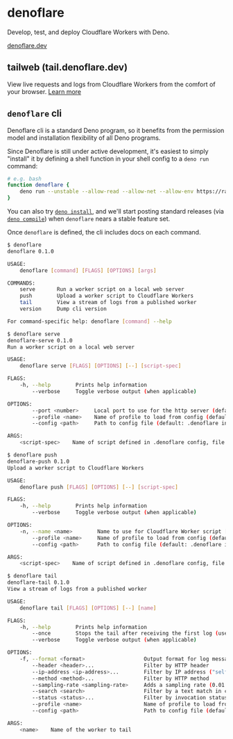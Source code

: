 # denoflare
Develop, test, and deploy Cloudflare Workers with Deno.

[denoflare.dev](https://denoflare.dev)

## tailweb (tail.denoflare.dev)

View live requests and logs from Cloudflare Workers from the comfort of your browser. [Learn more](./tailweb.md)

## `denoflare` cli

Denoflare cli is a standard Deno program, so it benefits from the permission model and installation flexibility of all Deno programs.

Since Denoflare is still under active development, it's easiest to simply "install" it by defining a shell function in your shell config to a `deno run` command:

```sh
# e.g. bash
function denoflare {
    deno run --unstable --allow-read --allow-net --allow-env https://raw.githubusercontent.com/skymethod/denoflare/v0.1.1/cli/cli.ts "$@"
}
```

You can also try [`deno install`](https://deno.land/manual@v1.13.2/tools/script_installer), and we'll start posting standard releases (via [`deno compile`](https://deno.land/manual@v1.13.2/tools/compiler)) when `denoflare` nears a stable feature set.

Once `denoflare` is defined, the cli includes docs on each command.

```sh
$ denoflare
denoflare 0.1.0

USAGE:
    denoflare [command] [FLAGS] [OPTIONS] [args]

COMMANDS:
    serve       Run a worker script on a local web server
    push        Upload a worker script to Cloudflare Workers
    tail        View a stream of logs from a published worker
    version     Dump cli version

For command-specific help: denoflare [command] --help
```

```sh
$ denoflare serve
denoflare-serve 0.1.0
Run a worker script on a local web server

USAGE:
    denoflare serve [FLAGS] [OPTIONS] [--] [script-spec]

FLAGS:
    -h, --help        Prints help information
        --verbose     Toggle verbose output (when applicable)

OPTIONS:
        --port <number>     Local port to use for the http server (default: 8080)
        --profile <name>    Name of profile to load from config (default: only profile or default profile in config)
        --config <path>     Path to config file (default: .denoflare in cwd or parents)

ARGS:
    <script-spec>    Name of script defined in .denoflare config, file path to bundled js worker, or an https url to a module-based worker .ts, e.g. https://path/to/worker.ts
```

```sh
$ denoflare push
denoflare-push 0.1.0
Upload a worker script to Cloudflare Workers

USAGE:
    denoflare push [FLAGS] [OPTIONS] [--] [script-spec]

FLAGS:
    -h, --help        Prints help information
        --verbose     Toggle verbose output (when applicable)

OPTIONS:
    -n, --name <name>        Name to use for Cloudflare Worker script [default: Name of script defined in .denoflare config, or https url basename sans extension]
        --profile <name>     Name of profile to load from config (default: only profile or default profile in config)
        --config <path>      Path to config file (default: .denoflare in cwd or parents)

ARGS:
    <script-spec>    Name of script defined in .denoflare config, file path to bundled js worker, or an https url to a module-based worker .ts, e.g. https://path/to/worker.ts
```

```sh
$ denoflare tail
denoflare-tail 0.1.0
View a stream of logs from a published worker

USAGE:
    denoflare tail [FLAGS] [OPTIONS] [--] [name]

FLAGS:
    -h, --help        Prints help information
        --once        Stops the tail after receiving the first log (useful for testing)
        --verbose     Toggle verbose output (when applicable)

OPTIONS:
    -f, --format <format>                   Output format for log messages [default: json]  [possible values: json, pretty]
        --header <header>...                Filter by HTTP header
        --ip-address <ip-address>...        Filter by IP address ("self" to filter your own IP address)
        --method <method>...                Filter by HTTP method
        --sampling-rate <sampling-rate>     Adds a sampling rate (0.01 for 1%) [default: 1]
        --search <search>                   Filter by a text match in console.log messages
        --status <status>...                Filter by invocation status [possible values: ok, error, canceled]
        --profile <name>                    Name of profile to load from config (default: only profile or default profile in config)
        --config <path>                     Path to config file (default: .denoflare in cwd or parents)

ARGS:
    <name>    Name of the worker to tail
```
